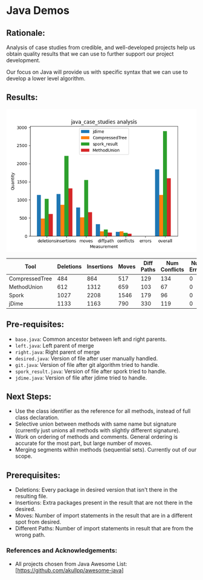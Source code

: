# Java Demos

## Rationale:

Analysis of case studies from credible, and well-developed projects help us obtain quality results that we can use to further support our project development.

Our focus on Java will provide us with specific syntax that we can use to develop a lower level algorithm. 

## Results:

![Java Comparison](images/Comparison.png)

Tool | Deletions | Insertions | Moves | Diff Paths | Num Conflicts | Num Errors | Overall |
--- | --- | --- | --- |--- |--- |--- |--- |
CompressedTree | 484 | 864 | 517 | 129 | 134 | 0 | 1132.54 |
MethodUnion | 612 | 1312 | 659 | 103 | 67 | 0 | 1595.39 |
Spork | 1027 | 2208 | 1546 | 179 | 96 | 0 | 2891.60 |
jDime | 1133 | 1163 | 790 | 330 | 119 | 0 | 1839.41 |

## Pre-requisites:

* `base.java`: Common ancestor between left and right parents.
* `left.java`: Left parent of merge
* `right.java`: Right parent of merge
* `desired.java`: Version of file after user manually handled.
* `git.java`: Version of file after git algorithm tried to handle.
* `spork_result.java`: Version of file after spork tried to handle.
* `jdime.java`: Version of file after jdime tried to handle.


## Next Steps:

* Use the class identifier as the reference for all methods, instead of full class declaration.
* Selective union between methods with same name but signature (currently just unions all methods with slightly different signature).
* Work on ordering of methods and comments. General ordering is accurate for the most part, but large number of moves.
* Merging segments within methods (sequential sets). Currently out of our scope.

## Prerequisites:

* Deletions: Every package in desired version that isn't there in the resulting file.
* Insertions: Extra packages present in the result that are not there in the desired.
* Moves: Number of import statements in the result that are in a different spot from desired.
* Different Paths: Number of import statements in result that are from the wrong path.


### References and Acknowledgements:

* All projects chosen from Java Awesome List: [https://github.com/akullpp/awesome-java]

